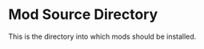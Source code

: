 Mod Source Directory
====================

This is the directory into which mods should be installed.
